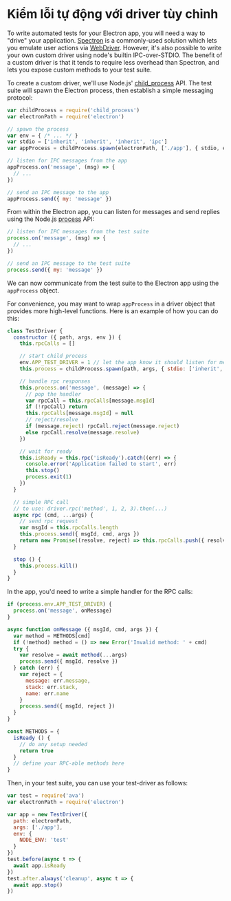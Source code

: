 # Kiểm lỗi tự động với driver tùy chỉnh

To write automated tests for your Electron app, you will need a way to "drive" your application. [Spectron](https://electronjs.org/spectron) is a commonly-used solution which lets you emulate user actions via [WebDriver](http://webdriver.io/). However, it's also possible to write your own custom driver using node's builtin IPC-over-STDIO. The benefit of a custom driver is that it tends to require less overhead than Spectron, and lets you expose custom methods to your test suite.

To create a custom driver, we'll use Node.js' [child_process](https://nodejs.org/api/child_process.html) API. The test suite will spawn the Electron process, then establish a simple messaging protocol:

```js
var childProcess = require('child_process')
var electronPath = require('electron')

// spawn the process
var env = { /* ... */ }
var stdio = ['inherit', 'inherit', 'inherit', 'ipc']
var appProcess = childProcess.spawn(electronPath, ['./app'], { stdio, env })

// listen for IPC messages from the app
appProcess.on('message', (msg) => {
  // ...
})

// send an IPC message to the app
appProcess.send({ my: 'message' })
```

From within the Electron app, you can listen for messages and send replies using the Node.js [process](https://nodejs.org/api/process.html) API:

```js
// listen for IPC messages from the test suite
process.on('message', (msg) => {
  // ...
})

// send an IPC message to the test suite
process.send({ my: 'message' })
```

We can now communicate from the test suite to the Electron app using the `appProcess` object.

For convenience, you may want to wrap `appProcess` in a driver object that provides more high-level functions. Here is an example of how you can do this:

```js
class TestDriver {
  constructor ({ path, args, env }) {
    this.rpcCalls = []

    // start child process
    env.APP_TEST_DRIVER = 1 // let the app know it should listen for messages
    this.process = childProcess.spawn(path, args, { stdio: ['inherit', 'inherit', 'inherit', 'ipc'], env })

    // handle rpc responses
    this.process.on('message', (message) => {
      // pop the handler
      var rpcCall = this.rpcCalls[message.msgId]
      if (!rpcCall) return
      this.rpcCalls[message.msgId] = null
      // reject/resolve
      if (message.reject) rpcCall.reject(message.reject)
      else rpcCall.resolve(message.resolve)
    })

    // wait for ready
    this.isReady = this.rpc('isReady').catch((err) => {
      console.error('Application failed to start', err)
      this.stop()
      process.exit(1)
    })
  }

  // simple RPC call
  // to use: driver.rpc('method', 1, 2, 3).then(...)
  async rpc (cmd, ...args) {
    // send rpc request
    var msgId = this.rpcCalls.length
    this.process.send({ msgId, cmd, args })
    return new Promise((resolve, reject) => this.rpcCalls.push({ resolve, reject }))
  }

  stop () {
    this.process.kill()
  }
}
```

In the app, you'd need to write a simple handler for the RPC calls:

```js
if (process.env.APP_TEST_DRIVER) {
  process.on('message', onMessage)
}

async function onMessage ({ msgId, cmd, args }) {
  var method = METHODS[cmd]
  if (!method) method = () => new Error('Invalid method: ' + cmd)
  try {
    var resolve = await method(...args)
    process.send({ msgId, resolve })
  } catch (err) {
    var reject = {
      message: err.message,
      stack: err.stack,
      name: err.name
    }
    process.send({ msgId, reject })
  }
}

const METHODS = {
  isReady () {
    // do any setup needed
    return true
  }
  // define your RPC-able methods here
}
```

Then, in your test suite, you can use your test-driver as follows:

```js
var test = require('ava')
var electronPath = require('electron')

var app = new TestDriver({
  path: electronPath,
  args: ['./app'],
  env: {
    NODE_ENV: 'test'
  }
})
test.before(async t => {
  await app.isReady
})
test.after.always('cleanup', async t => {
  await app.stop()
})
```
